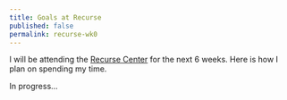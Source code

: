 ```yaml
---
title: Goals at Recurse
published: false
permalink: recurse-wk0
---
```

I will be attending the [Recurse Center](https://www.recurse.com/) for the next 6 weeks. Here is how I plan on spending my time. 

In progress...
